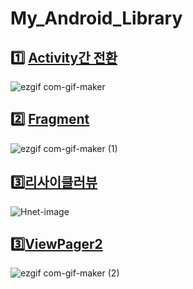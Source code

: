 # My_Android_Library
## 1️⃣ [Activity간 전환](https://velog.io/@dabin/%EC%95%88%EB%93%9C%EB%A1%9C%EC%9D%B4%EB%93%9CIntentIntent-Filter)

![ezgif com-gif-maker](https://user-images.githubusercontent.com/84564695/135271720-3405caad-daef-4dd1-9c26-2cfbf818edd9.gif)



## 2️⃣ [Fragment](https://velog.io/@dabin/%EC%95%88%EB%93%9C%EB%A1%9C%EC%9D%B4%EB%93%9CFragment%EC%8B%A4%EC%A0%842-%EB%8F%99%EC%A0%81-Fragment%EB%A7%8C%EB%93%A4%EA%B8%B0)

![ezgif com-gif-maker (1)](https://user-images.githubusercontent.com/84564695/135272076-aca7d41d-0b05-4302-b444-3d30a1767735.gif)



## 3️⃣[리사이클러뷰](https://velog.io/@dabin/%EC%95%88%EB%93%9C%EB%A1%9C%EC%9D%B4%EB%93%9CRecyclerView-%EC%8B%A4%EC%A0%84)

![Hnet-image](https://user-images.githubusercontent.com/84564695/135257498-20c30aae-f56c-460c-bbdf-1d6db69ddb97.gif)



## 3️⃣[ViewPager2](https://velog.io/@dabin/%EC%95%88%EB%93%9C%EB%A1%9C%EC%9D%B4%EB%93%9CRecyclerView-%EC%8B%A4%EC%A0%84e)
![ezgif com-gif-maker (2)](https://user-images.githubusercontent.com/84564695/135281392-99424f9d-f9b7-4601-bd08-944c07e007f1.gif)
